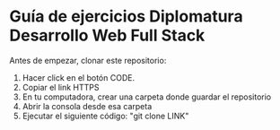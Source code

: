 <h1>Guía de ejercicios Diplomatura Desarrollo Web Full Stack</h1>

Antes de empezar, clonar este repositorio:
<ol>
    <li>Hacer click en el botón CODE.</li>
    <li>Copiar el link HTTPS</li>
    <li>En tu computadora, crear una carpeta donde guardar el repositorio</li>
    <li>Abrir la consola desde esa carpeta</li>
    <li>Ejecutar el siguiente código: "git clone LINK"</li>
</ol>